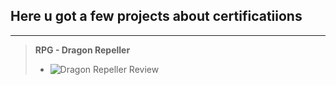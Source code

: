 ## Here u got a few projects about certificatiions
---
> **RPG - Dragon Repeller**
> - ![Dragon Repeller Review]()
